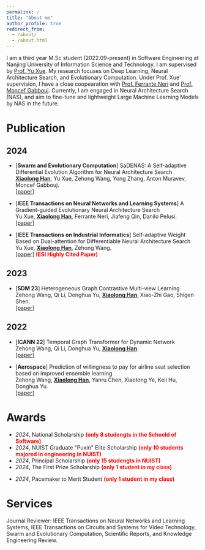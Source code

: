 ```yaml
---
permalink: /
title: "About me"
author_profile: true
redirect_from: 
  - /about/
  - /about.html
---
```


I am a third year M.Sc student (2022.09-present) in Software Engineering at Nanjing University of Information Science and Technology. I am supervised by [Prof. Yu Xue](https://faculty.nuist.edu.cn/xueyu/zh_CN/index/69265/list/index.htm). My research focuses on Deep Learning, Neural Architecture Search, and Evolutionary Computation. Under Prof. Xue' supervision, I have a close coopearation with [Prof. Ferrante Neri](https://www.surrey.ac.uk/people/ferrante-neri) and [Prof. Moncef Gabbouj](https://www.tuni.fi/en/people/moncef-gabbouj). Currently, I am engaged in Neural Architecture Search (NAS), and aim to fine-tune and lightweight Large Machine Learning Models by NAS in the future.

<!-- News
====== -->

# Publication

<!-- 2025
------ -->

## 2024

- [**Swarm and Evolutionary Computation**] SaDENAS: A Self-adaptive Differential Evolution Algorithm for Neural Architecture Search\
**<u>Xiaolong Han</u>**, Yu Xue, Zehong Wang, Yong Zhang, Anton Muravev, Moncef Gabbouj.\
[[paper](https://doi.org/10.1016/j.swevo.2024.101736)]

- [**IEEE Transactions on Neural Networks and Learning Systems**] A Gradient-guided Evolutionary Neural Architecture Search\
Yu Xue, **<u>Xiaolong Han</u>**, Ferrante Neri, Jiafeng Qin, Danilo Pelusi.\
[[paper](https://doi.org/10.1109/TNNLS.2024.3371432)]

- [**IEEE Transactions on Industrial Informatics**] Self-adaptive Weight Based on Dual-attention for Differentiable Neural Architecture Search\
Yu Xue, **<u>Xiaolong Han</u>**, Zehong Wang.\
[[paper](https://doi.org/10.1109/TII.2023.3348843)] **<font color='red'>(ESI Highly Cited Paper)</font>**

## 2023

- [**SDM 23**] Heterogeneous Graph Contrastive Multi-view Learning\
Zehong Wang, Qi Li, Donghua Yu, **<u>Xiaolong Han</u>**, Xiao-Zhi Gao, Shigen Shen. \
[[paper](https://epubs.siam.org/doi/abs/10.1137/1.9781611977653.ch16)]

## 2022

- [**ICANN 22**] Temporal Graph Transformer for Dynamic Network\
Zehong Wang, Qi Li, Donghua Yu, **<u>Xiaolong Han</u>**. \
[[paper](https://doi.org/10.1007/978-3-031-15931-2_57)]

- [**Aerospace**] Prediction of willingness to pay for airline seat selection based on improved ensemble learning\
Zehong Wang, **<u>Xiaolong Han</u>**, Yanru Chen, Xiaotong Ye, Keli Hu, Donghua Yu. \
[[paper](https://doi.org/10.3390/aerospace9020047)]

# Awards

- *2024*, National Scholarship **<font color="red">(only 8 studengts in the Schoold of Software)</font>**
- *2024*, NUIST Graduate "Puxin" Elite Scholarship **<font color="red">(only 10 students majored in engineering in NUIST)</font>**
- *2024*, Principal Scholarship **<font color="red">(only 15 studengts in NUIST)</font>**
- *2024*, The First Prize Scholarship **<font color="red">(only 1 student in my class)</font>**
<!-- - *2024*, Merit Student **<font color="red">(only 1 student in my class)</font>** -->
- *2024*, Pacemaker to Merit Student **<font color="red">(only 1 student in my class)</font>**

# Services

Journal Reviewer: IEEE Transactions on Neural Networks and Learning Systems, IEEE Transactions on Circuits and Systems for Video Technology, Swarm and Evolutionary Computation, Scientific Reports, and Knowledge Engineering Review.